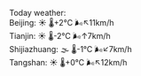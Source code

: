 Today weather:  
Beijing: ☀️   🌡️+2°C 🌬️↖11km/h  
Tianjin: ☀️   🌡️-2°C 🌬️↑7km/h  
Shijiazhuang: 🌫  🌡️-1°C 🌬️↙7km/h  
Tangshan: ☀️   🌡️+0°C 🌬️↖12km/h  

